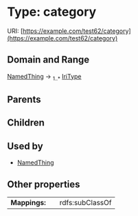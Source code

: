 
# Type: category




URI: [https://example.com/test62/category](https://example.com/test62/category)


## Domain and Range

[NamedThing](NamedThing.md) ->  <sub>1..*</sub> [IriType](types/IriType.md)

## Parents


## Children


## Used by

 * [NamedThing](NamedThing.md)

## Other properties

|  |  |  |
| --- | --- | --- |
| **Mappings:** | | rdfs:subClassOf |

